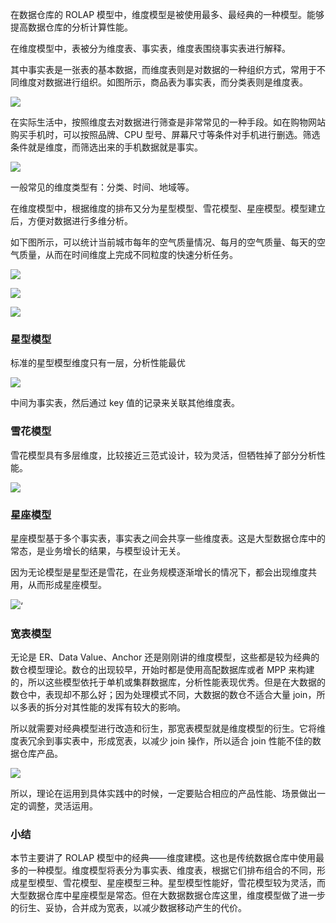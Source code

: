 在数据仓库的 ROLAP 模型中，维度模型是被使用最多、最经典的一种模型。能够提高数据仓库的分析计算性能。

在维度模型中，表被分为维度表、事实表，维度表围绕事实表进行解释。

其中事实表是一张表的基本数据，而维度表则是对数据的一种组织方式，常用于不同维度对数据进行组织。如图所示，商品表为事实表，而分类表则是维度表。

![](https://images.gitbook.cn/0e0b6ca0-ef85-11ea-b27a-6f83744fa302)

在实际生活中，按照维度去对数据进行筛查是非常常见的一种手段。如在购物网站购买手机时，可以按照品牌、CPU
型号、屏幕尺寸等条件对手机进行删选。筛选条件就是维度，而筛选出来的手机数据就是事实。

![](https://images.gitbook.cn/19e617a0-ef85-11ea-b2cc-b183c5e37897)

一般常见的维度类型有：分类、时间、地域等。

在维度模型中，根据维度的排布又分为星型模型、雪花模型、星座模型。模型建立后，方便对数据进行多维分析。

如下图所示，可以统计当前城市每年的空气质量情况、每月的空气质量、每天的空气质量，从而在时间维度上完成不同粒度的快速分析任务。

![](https://images.gitbook.cn/27447c70-ef85-11ea-80b6-61caae27bd5a)

![](https://images.gitbook.cn/327579f0-ef85-11ea-813e-7720407984bb)

![](https://images.gitbook.cn/3dcc7600-ef85-11ea-b2cc-b183c5e37897)

### 星型模型

标准的星型模型维度只有一层，分析性能最优

![](https://images.gitbook.cn/55209930-ef85-11ea-b2cc-b183c5e37897)

中间为事实表，然后通过 key 值的记录来关联其他维度表。

### 雪花模型

雪花模型具有多层维度，比较接近三范式设计，较为灵活，但牺牲掉了部分分析性能。

![](https://images.gitbook.cn/62371f90-ef85-11ea-b2cc-b183c5e37897)

### 星座模型

星座模型基于多个事实表，事实表之间会共享一些维度表。这是大型数据仓库中的常态，是业务增长的结果，与模型设计无关。

因为无论模型是星型还是雪花，在业务规模逐渐增长的情况下，都会出现维度共用，从而形成星座模型。

![](https://images.gitbook.cn/6ebed370-ef85-11ea-889f-9de3f88b5342)‘

### 宽表模型

无论是 ER、Data Value、Anchor 还是刚刚讲的维度模型，这些都是较为经典的数仓模型理论。数仓的出现较早，开始时都是使用高配数据库或者 MPP
来构建的，所以这些模型依托于单机或集群数据库，分析性能表现优秀。但是在大数据的数仓中，表现却不那么好；因为处理模式不同，大数据的数仓不适合大量
join，所以多表的拆分对其性能的发挥有较大的影响。

所以就需要对经典模型进行改造和衍生，那宽表模型就是维度模型的衍生。它将维度表冗余到事实表中，形成宽表，以减少 join 操作，所以适合 join
性能不佳的数据仓库产品。

![](https://images.gitbook.cn/7e345870-ef85-11ea-b27a-6f83744fa302)

所以，理论在运用到具体实践中的时候，一定要贴合相应的产品性能、场景做出一定的调整，灵活运用。

### 小结

本节主要讲了 ROLAP
模型中的经典——维度建模。这也是传统数据仓库中使用最多的一种模型。维度模型将表分为事实表、维度表，根据它们排布组合的不同，形成星型模型、雪花模型、星座模型三种。星型模型性能好，雪花模型较为灵活，而大型数据仓库中星座模型是常态。但在大数据数据仓库这里，维度模型做了进一步的衍生、妥协，合并成为宽表，以减少数据移动产生的代价。

